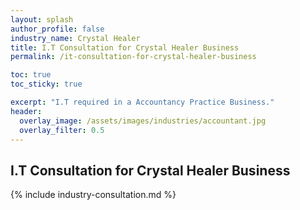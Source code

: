 ```yaml
---
layout: splash 
author_profile: false 
industry_name: Crystal Healer
title: I.T Consultation for Crystal Healer Business
permalink: /it-consultation-for-crystal-healer-business

toc: true
toc_sticky: true

excerpt: "I.T required in a Accountancy Practice Business."
header:
  overlay_image: /assets/images/industries/accountant.jpg
  overlay_filter: 0.5 
---
```


## I.T Consultation for Crystal Healer Business

{% include industry-consultation.md %}
